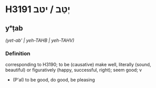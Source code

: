 # H3191 יְטַב / יטב

## yᵉṭab

_(yet-ab' | yeh-TAHB | yeh-TAHV)_

### Definition

corresponding to H3190; to be (causative) make well, literally (sound, beautiful) or figuratively (happy, successful, right); seem good; v

- (P'al) to be good, do good, be pleasing
